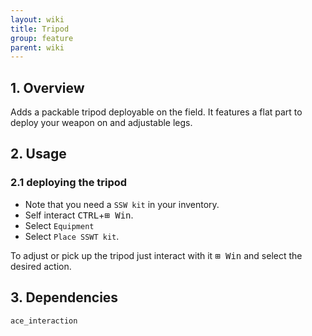 ```yaml
---
layout: wiki
title: Tripod
group: feature
parent: wiki
---
```


## 1. Overview

Adds a packable tripod deployable on the field. It features a flat part to deploy your weapon on and adjustable legs.

## 2. Usage

### 2.1 deploying the tripod
- Note that you need a `SSW kit` in your inventory.
- Self interact <kbd>CTRL</kbd>+<kbd>⊞ Win</kbd>.
- Select `Equipment`
- Select `Place SSWT kit`.

To adjust or pick up the tripod just interact with it <kbd>⊞ Win</kbd> and select the desired action.

## 3. Dependencies

`ace_interaction`